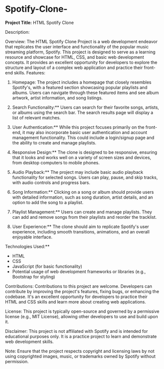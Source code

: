 # Spotify-Clone-
**Project Title:** HTML Spotify Clone

Description:

Overview:
The HTML Spotify Clone Project is a web development endeavor that replicates the user interface and functionality of the popular music streaming platform, Spotify. This project is designed to serve as a learning resource and showcase for HTML, CSS, and basic web development concepts. It provides an excellent opportunity for developers to explore the structure and layout of a complex web application and practice their front-end skills.
Features:

1. Homepage: The project includes a homepage that closely resembles Spotify's, with a featured section showcasing popular playlists and albums. Users can navigate through these featured items and see album artwork, artist information, and song listings.

2. Search Functionality:** Users can search for their favorite songs, artists, or albums using the search bar. The search results page will display a list of relevant matches.

3. User Authentication:** While this project focuses primarily on the front-end, it may also incorporate basic user authentication and account management functionality. This could include a login/signup page and the ability to create and manage playlists.

4. Responsive Design:** The clone is designed to be responsive, ensuring that it looks and works well on a variety of screen sizes and devices, from desktop computers to mobile phones.

5. Audio Playback:** The project may include basic audio playback functionality for selected songs. Users can play, pause, and skip tracks, with audio controls and progress bars.

6. Song Information:** Clicking on a song or album should provide users with detailed information, such as song duration, artist details, and an option to add the song to a playlist.

7. Playlist Management:** Users can create and manage playlists. They can add and remove songs from their playlists and reorder the tracklist.

8. User Experience:** The clone should aim to replicate Spotify's user experience, including smooth transitions, animations, and an overall enjoyable interface.

Technologies Used:**
- HTML
- CSS
- JavaScript (for basic functionality)
- Potential usage of web development frameworks or libraries (e.g., Bootstrap for styling)

Contributions:
Contributions to this project are welcome. Developers can contribute by improving the project's features, fixing bugs, or enhancing the codebase. It's an excellent opportunity for developers to practice their HTML and CSS skills and learn more about creating web applications.

License:
This project is typically open-source and governed by a permissive license (e.g., MIT License), allowing other developers to use and build upon it.

Disclaimer:
This project is not affiliated with Spotify and is intended for educational purposes only. It is a practice project to learn and demonstrate web development skills.

Note: Ensure that the project respects copyright and licensing laws by not using copyrighted images, music, or trademarks owned by Spotify without permission.
